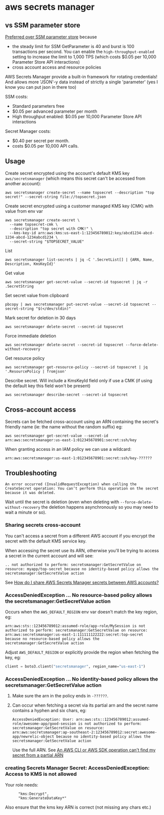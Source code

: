 # aws secrets manager

## vs SSM parameter store

[Preferred over SSM parameter store](https://cheatsheetseries.owasp.org/cheatsheets/Secrets_Management_CheatSheet.html#411-aws) because

- the steady limit for SSM GetParameter is 40 and burst is 100 transactions per second. You can enable the `high-throughput-enabled` setting to increase the limit to 1,000 TPS (which costs $0.05 per 10,000 Parameter Store API interactions)
- cross account access and resource policies

AWS Secrets Manager provide a built-in framework for rotating credentials! And allows more 'JSON'-y data instead of strictly a single 'parameter' (yes I know you can put json in there too)

SSM costs:

- Standard parameters free
- $0.05 per advanced parameter per month
- High throughput enabled: $0.05 per 10,000 Parameter Store API interactions

Secret Manager costs:

- $0.40 per secret per month.
- costs $0.05 per 10,000 API calls.

## Usage

Create secret encrypted using the account's default KMS key `aws/secretsmanager` (which means this secret can't be accessed from another account):

```
aws secretsmanager create-secret --name topsecret --description "top secret!" --secret-string file://topsecret.json
```

Create secret encrypted using a customer managed KMS key (CMK) with value from env var

```
aws secretsmanager create-secret \
  --name topsecret-cmk \
  --description "top secret with CMK!" \
  --kms-key-id arn:aws:kms:us-east-1:123456789012:key/abcd1234-abcd-1234-abcd-1234abcd1234 \
  --secret-string "$TOPSECRET_VALUE"
```

List

```
aws secretsmanager list-secrets | jq -C '.SecretList[] | {ARN, Name, Description, KmsKeyId}'
```

Get value

```
aws secretsmanager get-secret-value --secret-id topsecret | jq -r .SecretString
```

Set secret value from clipboard

```
pbcopy | aws secretsmanager put-secret-value --secret-id topsecret --secret-string "$(</dev/stdin)"
```

Mark secret for deletion in 30 days

```
aws secretsmanager delete-secret --secret-id topsecret
```

Force immediate deletion

```
aws secretsmanager delete-secret --secret-id topsecret --force-delete-without-recovery
```

Get resource policy

```
aws secretsmanager get-resource-policy --secret-id topsecret | jq '.ResourcePolicy | fromjson'
```

Describe secret. Will include a KmsKeyId field only if use a CMK (if using the default key this field won't be present)

```
aws secretsmanager describe-secret --secret-id topsecret
```

## Cross-account access

Secrets can be fetched cross-account using an ARN containing the secret's friendly name (ie: the name without the random suffix) eg:

```
aws secretsmanager get-secret-value --secret-id arn:aws:secretsmanager:us-east-1:012345678901:secret:ssh/key
```

When granting access in an IAM policy we can use a wildcard:

```
arn:aws:secretsmanager:us-east-1:012345678901:secret:ssh/key-??????
```

## Troubleshooting

```
An error occurred (InvalidRequestException) when calling the CreateSecret operation: You can’t perform this operation on the secret because it was deleted.
```

Wait until the secret is deletion (even when deleting with `--force-delete-without-recovery` the deletion happens asynchronously so you may need to wait a minute or so).

### Sharing secrets cross-account

You can't access a secret from a different AWS account if you encrypt the secret with the default KMS service key.

When accessing the secret use its ARN, otherwise you'll be trying to access a secret in the current account and will see:

```
.. not authorized to perform: secretsmanager:GetSecretValue on resource: myapp/top-secret because no identity-based policy allows the secretsmanager:GetSecretValue action
```

See [How do I share AWS Secrets Manager secrets between AWS accounts?](https://aws.amazon.com/premiumsupport/knowledge-center/secrets-manager-share-between-accounts/)

### AccessDeniedException ... No resource-based policy allows the secretsmanager:GetSecretValue action

Occurs when the `AWS_DEFAULT_REGION` env var doesn't match the key region, eg:

```
arn:aws:sts::123456789012:assumed-role/app-role/MySession is not authorized to perform: secretsmanager:GetSecretValue on resource: arn:aws:secretsmanager:us-east-1:111111122222:secret:top-secret because no resource-based policy allows the secretsmanager:GetSecretValue action
```

Adjust `AWS_DEFAULT_REGION` or explicitly provide the region when fetching the key, eg:

```python
client = boto3.client("secretsmanager", region_name="us-east-1")
```

### AccessDeniedException ... No identity-based policy allows the secretsmanager:GetSecretValue action

1. Make sure the arn in the policy ends in `-??????`.
1. Can occur when fetching a secret via its partial arn and the secret name contains a hyphen and six chars, eg:

   ```
   AccessDeniedException: User: arn:aws:sts::123456789012:assumed-role/awesome-app/good-session is not authorized to perform: secretsmanager:GetSecretValue on resource: arn:aws:secretsmanager:ap-southeast-2:123456789012:secret:awesome-app/newrelic-object because no identity-based policy allows the secretsmanager:GetSecretValue action
   ```

   Use the full ARN. See [An AWS CLI or AWS SDK operation can't find my secret from a partial ARN](https://docs.aws.amazon.com/secretsmanager/latest/userguide/troubleshoot.html#ARN_secretnamehyphen)

### creating Secrets Manager Secret: AccessDeniedException: Access to KMS is not allowed

Your role needs:

```
      "kms:Decrypt",
      "kms:GenerateDataKey*"
```

Also ensure that the kms key ARN is correct (not missing any chars etc.)
